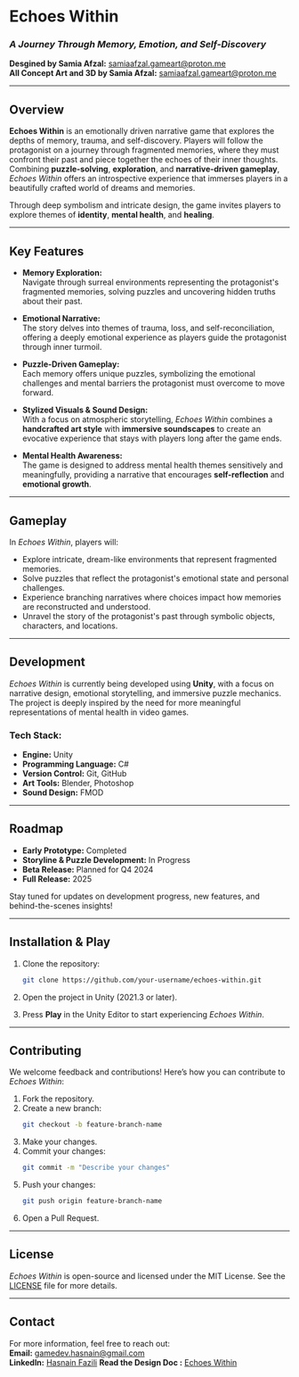 # **Echoes Within**

### *A Journey Through Memory, Emotion, and Self-Discovery*
**Desgined by Samia Afzal:** [samiaafzal.gameart@proton.me](mailto:samiaafzal.gameart@proton.me)  
**All Concept Art and 3D by Samia Afzal:** [samiaafzal.gameart@proton.me](mailto:samiaafzal.gameart@proton.me)  

---

## **Overview**

**Echoes Within** is an emotionally driven narrative game that explores the depths of memory, trauma, and self-discovery. Players will follow the protagonist on a journey through fragmented memories, where they must confront their past and piece together the echoes of their inner thoughts. Combining **puzzle-solving**, **exploration**, and **narrative-driven gameplay**, *Echoes Within* offers an introspective experience that immerses players in a beautifully crafted world of dreams and memories.

Through deep symbolism and intricate design, the game invites players to explore themes of **identity**, **mental health**, and **healing**.

---

## **Key Features**

- **Memory Exploration:**  
  Navigate through surreal environments representing the protagonist's fragmented memories, solving puzzles and uncovering hidden truths about their past.

- **Emotional Narrative:**  
  The story delves into themes of trauma, loss, and self-reconciliation, offering a deeply emotional experience as players guide the protagonist through inner turmoil.

- **Puzzle-Driven Gameplay:**  
  Each memory offers unique puzzles, symbolizing the emotional challenges and mental barriers the protagonist must overcome to move forward.

- **Stylized Visuals & Sound Design:**  
  With a focus on atmospheric storytelling, *Echoes Within* combines a **handcrafted art style** with **immersive soundscapes** to create an evocative experience that stays with players long after the game ends.

- **Mental Health Awareness:**  
  The game is designed to address mental health themes sensitively and meaningfully, providing a narrative that encourages **self-reflection** and **emotional growth**.

---

## **Gameplay**

In *Echoes Within*, players will:

- Explore intricate, dream-like environments that represent fragmented memories.
- Solve puzzles that reflect the protagonist's emotional state and personal challenges.
- Experience branching narratives where choices impact how memories are reconstructed and understood.
- Unravel the story of the protagonist's past through symbolic objects, characters, and locations.

---

## **Development**

*Echoes Within* is currently being developed using **Unity**, with a focus on narrative design, emotional storytelling, and immersive puzzle mechanics. The project is deeply inspired by the need for more meaningful representations of mental health in video games.

### **Tech Stack:**
- **Engine:** Unity
- **Programming Language:** C#
- **Version Control:** Git, GitHub
- **Art Tools:** Blender, Photoshop
- **Sound Design:** FMOD

---

## **Roadmap**

- **Early Prototype:** Completed  
- **Storyline & Puzzle Development:** In Progress  
- **Beta Release:** Planned for Q4 2024  
- **Full Release:** 2025

Stay tuned for updates on development progress, new features, and behind-the-scenes insights!

---

## **Installation & Play**

1. Clone the repository:
   ```bash
   git clone https://github.com/your-username/echoes-within.git
   ```

2. Open the project in Unity (2021.3 or later).
3. Press **Play** in the Unity Editor to start experiencing *Echoes Within*.

---

## **Contributing**

We welcome feedback and contributions! Here’s how you can contribute to *Echoes Within*:

1. Fork the repository.
2. Create a new branch:
   ```bash
   git checkout -b feature-branch-name
   ```
3. Make your changes.
4. Commit your changes:
   ```bash
   git commit -m "Describe your changes"
   ```
5. Push your changes:
   ```bash
   git push origin feature-branch-name
   ```
6. Open a Pull Request.

---

## **License**

*Echoes Within* is open-source and licensed under the MIT License. See the [LICENSE](LICENSE) file for more details.

---

## **Contact**

For more information, feel free to reach out:  
**Email:** [gamedev.hasnain@gmail.com](mailto:gamedev.hasnain@gmail.com)  
**LinkedIn:** [Hasnain Fazili](https://www.linkedin.com/in/hasnain-fazili-ba6bb521a/)
**Read the Design Doc :** [Echoes Within](https://docs.google.com/document/d/1FWYVFIIvh5hrRfXFHjIlUXx5UujOWuiVUTVXXQTy3yc/)

